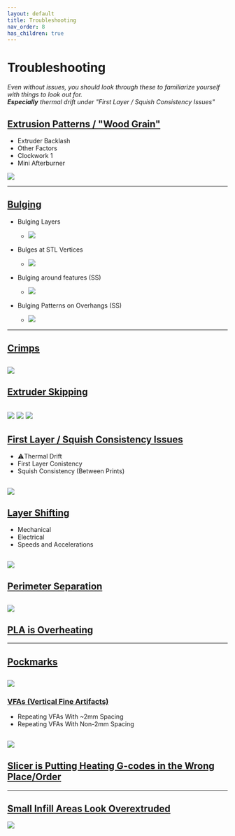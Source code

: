 ```yaml
---
layout: default
title: Troubleshooting
nav_order: 8
has_children: true
---
```

# **Troubleshooting**
*Even without issues, you should look through these to familiarize yourself with things to look out for.\
**Especially** thermal drift under "First Layer / Squish Consistency Issues"*
## [Extrusion Patterns / "Wood Grain"](./troubleshooting/extrusion_patterns.html)
- Extruder Backlash
- Other Factors
- Clockwork 1
- Mini Afterburner

![](./troubleshooting/images/extrusion_patterns/Backlash-WoodGrain.png)

---
## [Bulging](./troubleshooting/bulging.html)
- Bulging Layers
    - ![](./troubleshooting/images/bulging/Bulging2.png) 

- Bulges at STL Vertices
    - ![](./troubleshooting/images/bulging/Vertex-Bulges.png) 

- Bulging around features (SS)
    - ![](./troubleshooting/images/bulging/feature_bulging.png) 

- Bulging Patterns on Overhangs (SS)
    - ![](./troubleshooting/images/bulging/AboveBridgeFlow-2.png)
---
## [Crimps](./troubleshooting/crimps.html)
![](./troubleshooting/images/crimps/Microfit-Crimps.png)
---
## [Extruder Skipping](./troubleshooting/extruder_skipping.html) 
![](./troubleshooting/images/extruder_skipping/ExtruderSkips-2.png)
![](./troubleshooting/images/extruder_skipping/ExtruderSkips-3.png)
![](./troubleshooting/images/extruder_skipping/ExtruderSkips-5.png)
---
## [First Layer / Squish Consistency Issues](./troubleshooting/first_layer_squish_consistency.html)
- :warning:Thermal Drift
- First Layer Conistency
- Squish Consistency (Between Prints)

![](/images/first_layer_squish/FirstLayer-Squares-1.png)
---
## [Layer Shifting](./troubleshooting/layer_shifting.html) 
- Mechanical
- Electrical
- Speeds and Accelerations

![](./troubleshooting/images/layer_shifting/1.png)
---
## [Perimeter Separation](./troubleshooting/perimeter_separation.html)
![](./troubleshooting/images/perimeter_separation/perimeter_separation.jpg)
---
## [PLA is Overheating](./troubleshooting/pla_overheating.html)
---
## [Pockmarks](./troubleshooting/pockmarks.html)
![](./troubleshooting/images/pockmarks/Pockmarks.png)
---
### [VFAs (Vertical Fine Artifacts)](./troubleshooting/vfas.html)
- Repeating VFAs With ~2mm Spacing
- Repeating VFAs With Non-2mm Spacing

![](./troubleshooting/images/vfas/ToothMarks.png)
---
## [Slicer is Putting Heating G-codes in the Wrong Place/Order](./troubleshooting/slicer_putting_heating_g-codes_wrong_order.html) 
---
## [Small Infill Areas Look Overextruded](./troubleshooting/small_infill_areas_overextruded.html)
![](./troubleshooting/images/small_infill_overextruded/example1.png) 